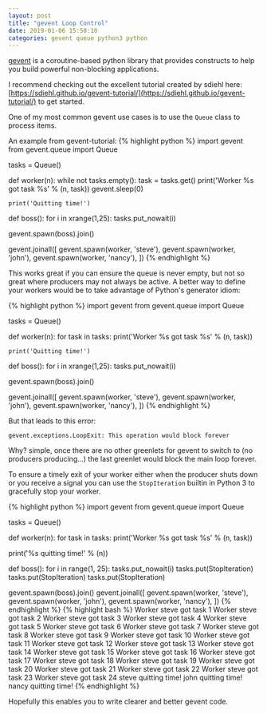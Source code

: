 ```yaml
---
layout: post
title: "gevent Loop Control"
date: 2019-01-06 15:50:10
categories: gevent queue python3 python
---
```

[gevent](http://www.gevent.org/) is a coroutine-based python library that provides constructs to help you build powerful non-blocking applications.

I recommend checking out the excellent tutorial created by sdiehl here: [https://sdiehl.github.io/gevent-tutorial/](https://sdiehl.github.io/gevent-tutorial/) to get started.

One of my most common gevent use cases is to use the `Queue` class to process items. 

An example from gevent-tutorial:
{% highlight python %}
import gevent
from gevent.queue import Queue

tasks = Queue()

def worker(n):
    while not tasks.empty():
        task = tasks.get()
        print('Worker %s got task %s' % (n, task))
        gevent.sleep(0)

    print('Quitting time!')

def boss():
    for i in xrange(1,25):
        tasks.put_nowait(i)

gevent.spawn(boss).join()

gevent.joinall([
    gevent.spawn(worker, 'steve'),
    gevent.spawn(worker, 'john'),
    gevent.spawn(worker, 'nancy'),
])
{% endhighlight %}

This works great if you can ensure the queue is never empty, but not so great where producers may not always be active. A better way to define your workers would be to take advantage of Python's generator idiom:

{% highlight python %}
import gevent
from gevent.queue import Queue

tasks = Queue()

def worker(n):
    for task in tasks:
        print('Worker %s got task %s' % (n, task))

    print('Quitting time!')

def boss():
    for i in xrange(1,25):
        tasks.put_nowait(i)

gevent.spawn(boss).join()

gevent.joinall([
    gevent.spawn(worker, 'steve'),
    gevent.spawn(worker, 'john'),
    gevent.spawn(worker, 'nancy'),
])
{% endhighlight %}

But that leads to this error: 
```
gevent.exceptions.LoopExit: This operation would block forever
```
Why? simple, once there are no other greenlets for gevent to switch to (no producers producing...) the last greenlet would block the main loop forever.


To ensure a timely exit of your worker either when the producer shuts down or you receive a signal you can use the `StopIteration` builtin in Python 3 to gracefully stop your worker.

{% highlight python %}
import gevent
from gevent.queue import Queue

tasks = Queue()


def worker(n):
  for task in tasks:
    print('Worker %s got task %s' % (n, task))

  print('%s quitting time!' % (n))


def boss():
  for i in range(1, 25):
      tasks.put_nowait(i)
  tasks.put(StopIteration)
  tasks.put(StopIteration)
  tasks.put(StopIteration)


gevent.spawn(boss).join()
gevent.joinall([
  gevent.spawn(worker, 'steve'),
  gevent.spawn(worker, 'john'),
  gevent.spawn(worker, 'nancy'),
])
{% endhighlight %}
{% highlight bash %}
Worker steve got task 1
Worker steve got task 2
Worker steve got task 3
Worker steve got task 4
Worker steve got task 5
Worker steve got task 6
Worker steve got task 7
Worker steve got task 8
Worker steve got task 9
Worker steve got task 10
Worker steve got task 11
Worker steve got task 12
Worker steve got task 13
Worker steve got task 14
Worker steve got task 15
Worker steve got task 16
Worker steve got task 17
Worker steve got task 18
Worker steve got task 19
Worker steve got task 20
Worker steve got task 21
Worker steve got task 22
Worker steve got task 23
Worker steve got task 24
steve quitting time!
john quitting time!
nancy quitting time!
{% endhighlight %}

Hopefully this enables you to write clearer and better gevent code.